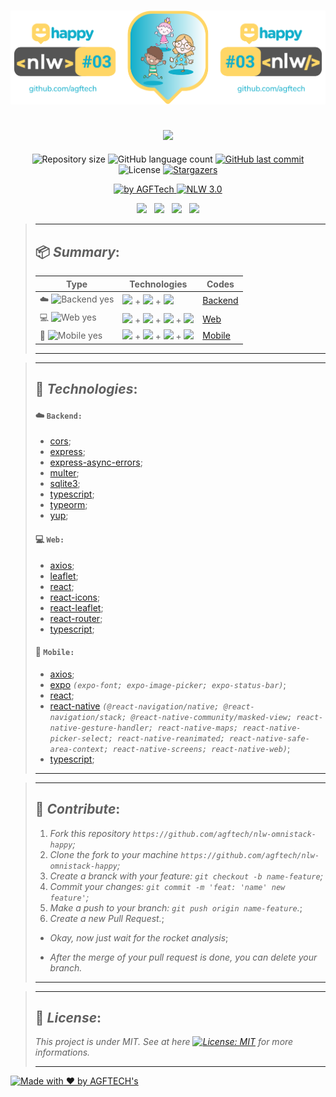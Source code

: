 <h1 align="center">
<img alt="Happy" title="Happy" src="https://github.com/agftech/nlw-omnistack-happy/blob/master/.github/custom-nlw-happy.svg" width="610px" />
</h1>

<h2 align="center">
<img src="https://img.shields.io/badge/Project developed during the -NLW 3.0 OMNISTACK TRAIL by 🚀 Rocketseat-12afcb?style=for-the-badge"/>
</h2>

<p align="center">	
  <img alt="Repository size" src="https://img.shields.io/github/repo-size/agftech/nlw-omnistack-happy?color=12afcb">
  <img alt="GitHub language count" src="https://img.shields.io/github/languages/count/agftech/nlw-omnistack-happy?color=12afcb">
  <a href="https://github.com/agftech/nlw-omnistack-happy/commits/master">
    <img alt="GitHub last commit" src="https://img.shields.io/github/last-commit/agftech/nlw-omnistack-happy?color=12afcb">
  </a> 
  <img alt="License" src="https://img.shields.io/badge/license-MIT-12afcb">
  <a href="https://github.com/agftech/nlw-omnistack-happy/stargazers">
    <img alt="Stargazers" src="https://img.shields.io/github/stars/agftech/nlw-omnistack-happy?color=12afcb&logo=github">
  </a>
</p>

<p align="Center">
  <a href="https://github.com/agftech" target="_blank">
  <img alt="by AGFTech" src="https://img.shields.io/badge/made%20by-AGFTECH's-12afcb">
  </a>
  <a aria-label="Completed" href="https://nextlevelweek.com/episodios/omnistack/edicao/3">
   <img alt="NLW 3.0" src="https://img.shields.io/badge/ NLW 3.0 Omnistack Trail-Happy-12afcb">
  </a>
</p>

<p align="center">
  <a href="#package-summary"><img src="https://img.shields.io/badge/Summary-ffd666?style=for-the-badge"/></a>&nbsp;&nbsp;
  <a href="#rocket-technologies"><img src="https://img.shields.io/badge/Technologies-ffd666?style=for-the-badge"/></a>&nbsp;&nbsp;
  <a href="#handshake-contribute"><img src="https://img.shields.io/badge/contribute-ffd666?style=for-the-badge"/></a>&nbsp;&nbsp;
  <a href="#memo-license"><img src="https://img.shields.io/badge/License-ffd666?style=for-the-badge"/></a>
</p>

> ---
>
> ## :package: _**Summary**_:
>
> | Type  | Technologies                                                                                         | Codes
> | --------- | ---------------------------------------------------------------------------------------------------- | -----------------------
> | :cloud: <img src="https://img.shields.io/badge/Backend%3F-yes-00b8d3?" alt="Backend yes" /> | [<img src="https://img.shields.io/badge/Node-339933?&logoColor=FFF&logo=node.js"/>](https://nodejs.org/en/) + [<img src="https://img.shields.io/badge/React-000000?logo=react"/>](https://reactjs.org/) + [<img src="https://img.shields.io/badge/typescript-007ACC?logo=typescript"/>](https://www.typescriptlang.org/) | [Backend](https://github.com/agftech/nlw-omnistack-happy/tree/master/backend)
> | :computer: <img src="https://img.shields.io/badge/Web%3F-yes-00b8d3?" alt="Web yes" /> | [<img src="https://img.shields.io/badge/Node-339933?&logoColor=FFF&logo=node.js"/>](https://nodejs.org/en/) + [<img src="https://img.shields.io/badge/React-000000?logo=react"/>](https://reactjs.org/) + [<img src="https://img.shields.io/badge/CSS-1572B6?logo=css3"/>](http://www.w3.org/TR/css3-roadmap/) + [<img src="https://img.shields.io/badge/typescript-007ACC?logo=typescript"/>](https://www.typescriptlang.org/) | [Web](https://github.com/agftech/nlw-omnistack-happy/tree/master/web)
> | :iphone: <img src="https://img.shields.io/badge/Mobile%3F-yes-00b8d3?" alt="Mobile yes" /> | [<img src="https://img.shields.io/badge/Node-339933?&logoColor=FFF&logo=node.js"/>](https://nodejs.org/en/) + [<img src="https://img.shields.io/badge/React Native-000000?logo=react"/>](https://reactnative.dev/) + [<img src="https://img.shields.io/badge/Expo-000000?logo=expo"/>](https://expo.org/) + [<img src="https://img.shields.io/badge/typescript-007ACC?logo=typescript"/>](https://www.typescriptlang.org/) | [Mobile](https://github.com/agftech/nlw-omnistack-happy/tree/master/mobile)
>
> ---

> ---
>
> ## :rocket: _**Technologies**_:
>
>
> #### :cloud: `Backend:`
> - [cors](https://github.com/expressjs/cors);
> - [express](https://expressjs.com/);
> - [express-async-errors](https://github.com/davidbanham/express-async-errors);
> - [multer](https://github.com/expressjs/multer);
> - [sqlite3](https://github.com/mapbox/node-sqlite3);
> - [typescript](https://www.typescriptlang.org/);
> - [typeorm](https://typeorm.io/#/);
> - [yup](https://github.com/jquense/yup);
>
> #### :computer: `Web:`
> - [axios](https://github.com/axios/axios);
> - [leaflet](https://leafletjs.com/);
> - [react](https://reactjs.org/);
> - [react-icons](https://react-icons.github.io/react-icons/);
> - [react-leaflet](https://react-leaflet.js.org/);
> - [react-router](https://github.com/ReactTraining/react-router);
> - [typescript](https://www.typescriptlang.org/);
>
> #### :iphone: `Mobile:`
> - [axios](https://github.com/axios/axios);
> - [expo](https://expo.io/) _`(expo-font; expo-image-picker; expo-status-bar)`_;
> - [react](https://reactjs.org/);
> - [react-native](http://facebook.github.io/react-native/) _`(@react-navigation/native; @react-navigation/stack; @react-native-community/masked-view; react-native-gesture-handler; react-native-maps; react-native-picker-select; react-native-reanimated; react-native-safe-area-context; react-native-screens; react-native-web)`_;
> - [typescript](https://www.typescriptlang.org/);
> ---

> ---
> ## :handshake: _**Contribute**_:
> 1. *Fork this repository `https://github.com/agftech/nlw-omnistack-happy`;*
> 2. *Clone the fork to your machine `https://github.com/agftech/nlw-omnistack-happy`;*
> 3. *Create a branck with your feature: `git checkout -b name-feature`;*
> 4. *Commit your changes: `git commit -m 'feat: 'name' new feature'`;*
> 5. *Make a push to your branch: `git push origin name-feature`.*;
> 6. *Create a new Pull Request.*;
>
> - *Okay, now just wait for the rocket analysis*;
>
> - *After the merge of your pull request is done, you can delete your branch.*
>
> ---

> ---
>
> ## :memo: _**License**_:
>
> *This project is under MIT. See at here [![License: MIT](https://img.shields.io/badge/License-MIT-12afcb.svg)](https://opensource.org/licenses/MIT)  for more informations.*
>
> ---

<a href="https://github.com/agftech" target="_blank">
    <img alt="Made with ♥ by AGFTECH's" src="https://img.shields.io/badge/Made with ♥ by -AGFTECH's-12afcb">
</a>
